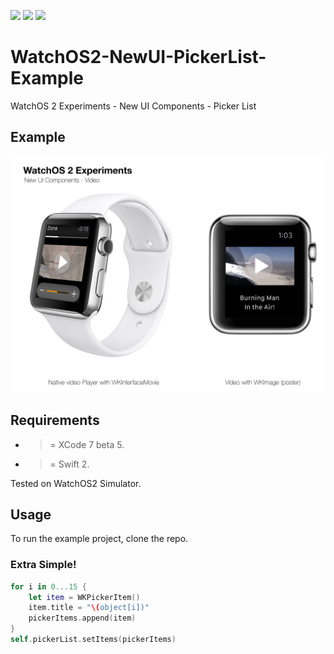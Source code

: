 ![](https://img.shields.io/badge/build-pass-brightgreen.svg?style=flat-square)
![](https://img.shields.io/badge/platform-WatchOS2-ff69b4.svg?style=flat-square)
![](https://img.shields.io/badge/Require-XCode7-lightgrey.svg?style=flat-square)


# WatchOS2-NewUI-PickerList-Example
WatchOS 2 Experiments - New UI Components - Picker List

## Example

![](https://raw.githubusercontent.com/Sweefties/WatchOS2-NewUI-Movie-Example/master/Screenshots/WatchOS2ExperimentsNewUIComp-Video.jpg)

## Requirements

- >= XCode 7 beta 5.
- >= Swift 2.

Tested on WatchOS2 Simulator.

## Usage

To run the example project, clone the repo.

### Extra Simple!

```swift
for i in 0...15 {
    let item = WKPickerItem()
    item.title = "\(object[i])"
    pickerItems.append(item)
}
self.pickerList.setItems(pickerItems)
```



